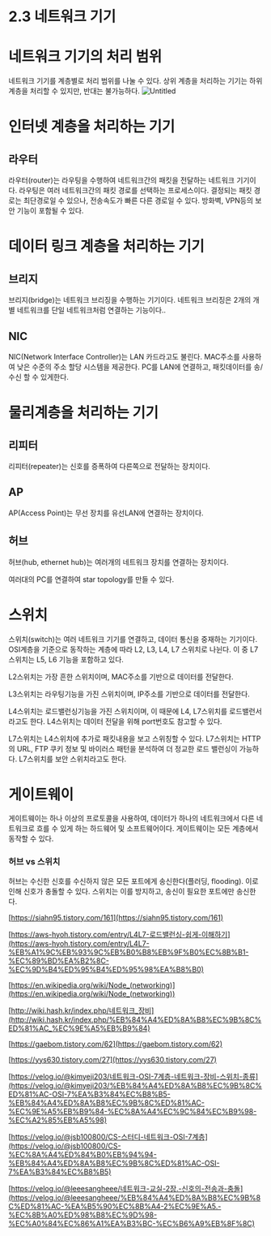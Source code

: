# 2.3 네트워크 기기

# 네트워크 기기의 처리 범위

네트워크 기기를 계층별로 처리 범위를 나눌 수 있다. 상위 계층을 처리하는 기기는 하위 계층을 처리할 수 있지만, 반대는 불가능하다.
![Untitled](https://github.com/STUDY-0x0E/CS-STUDY/assets/69425431/d5bb717b-fd9a-45ea-ae09-d23754726225)

# 인터넷 계층을 처리하는 기기

## 라우터

라우터(router)는 라우팅을 수행하여 네트워크간의 패킷을 전달하는 네트워크 기기이다. 라우팅은 여러 네트워크간의 패킷 경로를 선택하는 프로세스이다. 결정되는 패킷 경로는 최단경로일 수 있으나, 전송속도가 빠른 다른 경로일 수 있다. 방화벽, VPN등의 보안 기능이 포함될 수 있다.

# 데이터 링크 계층을 처리하는 기기

## 브리지

브리지(bridge)는 네트워크 브리징을 수행하는 기기이다.  네트워크 브리징은 2개의 개별 네트워크를 단일 네트워크처럼 연결하는 기능이다..

## NIC

NIC(Network Interface Controller)는 LAN 카드라고도 불린다. MAC주소를 사용하여 낮은 수준의 주소 할당 시스템을 제공한다. PC를 LAN에 연결하고, 패킷데이터를 송/수신 할 수 있게한다. 

# 물리계층을 처리하는 기기

## 리피터

리피터(repeater)는 신호를 증폭하여 다른쪽으로 전달하는 장치이다.

## AP

AP(Access Point)는 무선 장치를 유선LAN에 연결하는 장치이다.

## 허브

허브(hub, ethernet hub)는 여러개의 네트워크 장치를 연결하는 장치이다.

여러대의 PC를 연결하여 star topology를 만들 수 있다.

# 스위치

스위치(switch)는 여러 네트워크 기기를 연결하고, 데이터 통신을 중재하는 기기이다.  OSI계층을 기준으로 동작하는 계층에 따라 L2, L3, L4, L7 스위치로 나뉜다. 이 중 L7 스위치는 L5, L6 기능을 포함하고 있다.

L2스위치는 가장 흔한 스위치이며, MAC주소를 기반으로 데이터를 전달한다.

L3스위치는 라우팅기능을 가진 스위치이며, IP주소를 기반으로 데이터를 전달한다.

L4스위치는 로드밸런싱기능을 가진 스위치이며, 이 때문에 L4, L7스위치를 로드밸런서 라고도 한다. L4스위치는 데이터 전달을 위해 port번호도 참고할 수 있다.

L7스위치는 L4스위치에 추가로 패킷내용을 보고 스위칭할 수 있다. L7스위치는 HTTP의 URL, FTP 쿠키 정보 및 바이러스 패턴을 분석하여 더 정교한 로드 밸런싱이 가능하다. L7스위치를 보안 스위치라고도 한다.

# 게이트웨이

게이트웨이는 하나 이상의 프로토콜을 사용하여, 데이터가 하나의 네트워크에서 다른 네트워크로 흐를 수 있게 하는 하드웨어 및 소프트웨어이다. 게이트웨이는 모든 계층에서 동작할 수 있다.

### 허브 vs 스위치

허브는 수신한 신호를 수신하지 않은 모든 포트에게 송신한다(플러딩, flooding). 이로 인해 신호가 충돌할 수 있다. 스위치는 이를 방지하고, 송신이 필요한 포트에만 송신한다. 

[https://siahn95.tistory.com/161](https://siahn95.tistory.com/161)

[https://aws-hyoh.tistory.com/entry/L4L7-로드밸런싱-쉽게-이해하기](https://aws-hyoh.tistory.com/entry/L4L7-%EB%A1%9C%EB%93%9C%EB%B0%B8%EB%9F%B0%EC%8B%B1-%EC%89%BD%EA%B2%8C-%EC%9D%B4%ED%95%B4%ED%95%98%EA%B8%B0)

[https://en.wikipedia.org/wiki/Node_(networking)](https://en.wikipedia.org/wiki/Node_(networking))

[http://wiki.hash.kr/index.php/네트워크_장비](http://wiki.hash.kr/index.php/%EB%84%A4%ED%8A%B8%EC%9B%8C%ED%81%AC_%EC%9E%A5%EB%B9%84)

[https://gaebom.tistory.com/62](https://gaebom.tistory.com/62)

[https://yys630.tistory.com/27](https://yys630.tistory.com/27)

[https://velog.io/@kimyeji203/네트워크-OSI-7계층-네트워크-장비-스위치-종류](https://velog.io/@kimyeji203/%EB%84%A4%ED%8A%B8%EC%9B%8C%ED%81%AC-OSI-7%EA%B3%84%EC%B8%B5-%EB%84%A4%ED%8A%B8%EC%9B%8C%ED%81%AC-%EC%9E%A5%EB%B9%84-%EC%8A%A4%EC%9C%84%EC%B9%98-%EC%A2%85%EB%A5%98)

[https://velog.io/@jsb100800/CS-스터디-네트워크-OSI-7계층](https://velog.io/@jsb100800/CS-%EC%8A%A4%ED%84%B0%EB%94%94-%EB%84%A4%ED%8A%B8%EC%9B%8C%ED%81%AC-OSI-7%EA%B3%84%EC%B8%B5)

[https://velog.io/@leeesangheee/네트워크-교실-2장.-신호의-전송과-충돌](https://velog.io/@leeesangheee/%EB%84%A4%ED%8A%B8%EC%9B%8C%ED%81%AC-%EA%B5%90%EC%8B%A4-2%EC%9E%A5.-%EC%8B%A0%ED%98%B8%EC%9D%98-%EC%A0%84%EC%86%A1%EA%B3%BC-%EC%B6%A9%EB%8F%8C)
